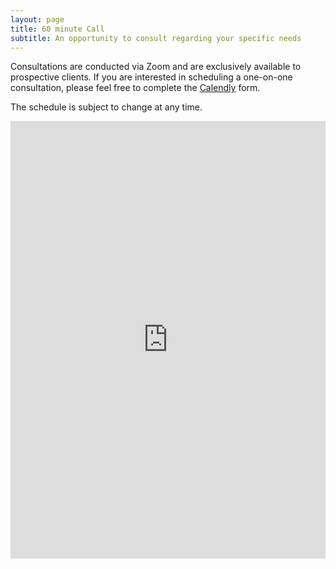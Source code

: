 ```yaml
---
layout: page
title: 60 minute Call 
subtitle: An opportunity to consult regarding your specific needs 
---
```



Consultations are conducted via Zoom and are exclusively available to prospective clients. If you are interested in scheduling a one-on-one consultation, please feel free to complete the [Calendly](https://calendly.com/naiborhujosua/60min?month=2024-05) form.

The schedule is subject to change at any time.


<iframe 
src="https://calendly.com/naiborhujosua/60min?month=2024-05" 
style="width: 100%; min-width: 320px; height: 700px;" 
frameborder="0">
</iframe>
